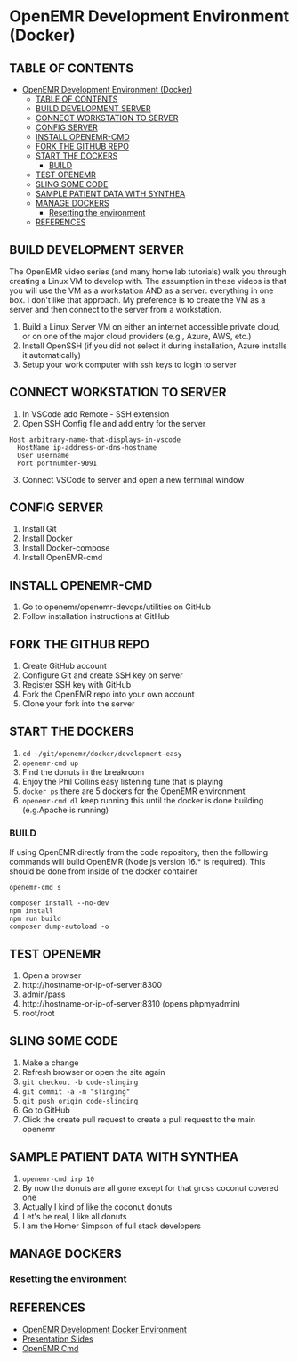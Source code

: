 # OpenEMR Development Environment (Docker)

## TABLE OF CONTENTS
- [OpenEMR Development Environment (Docker)](#openemr-development-environment-docker)
  - [TABLE OF CONTENTS](#table-of-contents)
  - [BUILD DEVELOPMENT SERVER](#build-development-server)
  - [CONNECT WORKSTATION TO SERVER](#connect-workstation-to-server)
  - [CONFIG SERVER](#config-server)
  - [INSTALL OPENEMR-CMD](#install-openemr-cmd)
  - [FORK THE GITHUB REPO](#fork-the-github-repo)
  - [START THE DOCKERS](#start-the-dockers)
    - [BUILD](#build)
  - [TEST OPENEMR](#test-openemr)
  - [SLING SOME CODE](#sling-some-code)
  - [SAMPLE PATIENT DATA WITH SYNTHEA](#sample-patient-data-with-synthea)
  - [MANAGE DOCKERS](#manage-dockers)
    - [Resetting the environment](#resetting-the-environment)
  - [REFERENCES](#references)

## BUILD DEVELOPMENT SERVER
The OpenEMR video series (and many home lab tutorials) walk you through creating a Linux VM to develop with. The assumption in these videos is that you will use the VM as a workstation AND as a server: everything in one box. I don't like that approach. My preference is to create the VM as a server and then connect to the server from a workstation. 

1. Build a Linux Server VM on either an internet accessible private cloud, or on one of the major cloud providers (e.g., Azure, AWS, etc.)
2. Install OpenSSH (if you did not select it during installation, Azure installs it automatically)
3. Setup your work computer with ssh keys to login to server

## CONNECT WORKSTATION TO SERVER
1. In VSCode add Remote - SSH extension
2. Open SSH Config file and add entry for the server
```
Host arbitrary-name-that-displays-in-vscode
  HostName ip-address-or-dns-hostname 
  User username
  Port portnumber-9091
```
3. Connect VSCode to server and open a new terminal window

## CONFIG SERVER
1. Install Git
2. Install Docker
3. Install Docker-compose
4. Install OpenEMR-cmd

## INSTALL OPENEMR-CMD
1. Go to openemr/openemr-devops/utilities on GitHub
2. Follow installation instructions at GitHub

## FORK THE GITHUB REPO
1. Create GitHub account
2. Configure Git and create SSH key on server
3. Register SSH key with GitHub
4. Fork the OpenEMR repo into your own account
5. Clone your fork into the server

## START THE DOCKERS
1. `cd ~/git/openemr/docker/development-easy`
2. `openemr-cmd up`
3. Find the donuts in the breakroom
4. Enjoy the Phil Collins easy listening tune that is playing
5. `docker ps` there are 5 dockers for the OpenEMR environment
6. `openemr-cmd dl` keep running this until the docker is done building (e.g.Apache is running)

### BUILD

If using OpenEMR directly from the code repository, then the following commands will build OpenEMR (Node.js version 16.* is required). This should be done from inside of the docker container 

`openemr-cmd s`

```shell
composer install --no-dev
npm install
npm run build
composer dump-autoload -o
```

## TEST OPENEMR
1. Open a browser
2. http://hostname-or-ip-of-server:8300
3. admin/pass
4. http://hostname-or-ip-of-server:8310 (opens phpmyadmin)
5. root/root

## SLING SOME CODE
1. Make a change
2. Refresh browser or open the site again
3. `git checkout -b code-slinging`
4. `git commit -a -m "slinging"`
5. `git push origin code-slinging`
6. Go to GitHub
7. Click the create pull request to create a pull request to the main openemr

## SAMPLE PATIENT DATA WITH SYNTHEA
1. `openemr-cmd irp 10` 
2. By now the donuts are all gone except for that gross coconut covered one
3. Actually I kind of like the coconut donuts
4. Let's be real, I like all donuts
5. I am the Homer Simpson of full stack developers

## MANAGE DOCKERS

### Resetting the environment


## REFERENCES
- [OpenEMR Development Docker Environment](https://github.com/openemr/openemr/blob/master/CONTRIBUTING.md#starting-with-openemr-development-docker-environment)
- [Presentation Slides](https://docs.google.com/presentation/d/13VhN_uL-YptFtM1qv3pJ6DwhMnz9tNrAtUSbMEpHMLU/edit#slide=id.p)
- [OpenEMR Cmd](https://github.com/openemr/openemr-devops/tree/master/utilities/openemr-cmd#openemr-cmd-documentation)